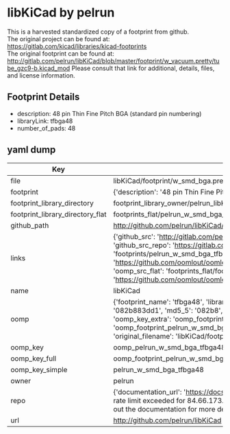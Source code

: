 # libKiCad by pelrun  
This is a harvested standardized copy of a footprint from github.  
The original project can be found at:  
https://gitlab.com/kicad/libraries/kicad-footprints  
The original footprint can be found at:
http://gitlab.com/pelrun/libKiCad/blob/master/footprint/w_vacuum.pretty/tube_gzc9-b.kicad_mod
Please consult that link for additional, details, files, and license information.  
## Footprint Details
* description: 48 pin Thin Fine Pitch BGA (standard pin numbering)  
* libraryLink: tfbga48  
* number_of_pads: 48  
## yaml dump  
| Key | Value |  
| --- | --- |  
| file | libKiCad/footprint/w_smd_bga.pretty/tfbga48.kicad_mod |  
| footprint | {'description': '48 pin Thin Fine Pitch BGA (standard pin numbering)', 'libraryLink': 'tfbga48', 'number_of_pads': 48} |  
| footprint_library_directory | footprint_library_owner/pelrun_libKiCad |  
| footprint_library_directory_flat | footprints_flat/pelrun_w_smd_bga_tfbga48/working |  
| github_path | http://github.com/pelrun/libKiCad/blob/master/footprint/w_smd_bga.pretty/tfbga48.kicad_mod |  
| links | {'github_src': 'http://gitlab.com/pelrun/libKiCad/blob/master/footprint/w_vacuum.pretty/tube_gzc9-b.kicad_mod', 'github_src_repo': 'https://gitlab.com/kicad/libraries/kicad-footprints', 'oomp_bot': 'footprints/pelrun_w_smd_bga_tfbga48/working', 'oomp_bot_github': 'https://github.com/oomlout/oomlout_oomp_footprint_bot/tree/main/footprints/pelrun_w_smd_bga_tfbga48/working', 'oomp_src_flat': 'footprints_flat/footprints_flat/pelrun_w_smd_bga_tfbga48/working', 'oomp_src_flat_github': 'https://github.com/oomlout/oomlout_oomp_footprint_src/tree/main/footprints_flat/pelrun_w_smd_bga_tfbga48/working'} |  
| name | libKiCad |  
| oomp | {'footprint_name': 'tfbga48', 'library_name': 'w_smd_bga', 'md5': '082b883dd13818b4576b46cccf182e07', 'md5_10': '082b883dd1', 'md5_5': '082b8', 'md5_6': '082b88', 'oomp_key': 'oomp_pelrun_w_smd_bga_tfbga48', 'oomp_key_extra': 'oomp_footprint_pelrun_w_smd_bga_tfbga48', 'oomp_key_full': 'oomp_footprint_pelrun_w_smd_bga_tfbga48_082b88', 'oomp_key_simple': 'pelrun_w_smd_bga_tfbga48', 'original_filename': 'libKiCad/footprint/w_smd_bga.pretty/tfbga48.kicad_mod', 'owner_name': 'pelrun'} |  
| oomp_key | oomp_pelrun_w_smd_bga_tfbga48 |  
| oomp_key_full | oomp_footprint_pelrun_w_smd_bga_tfbga48 |  
| oomp_key_simple | pelrun_w_smd_bga_tfbga48 |  
| owner | pelrun |  
| repo | {'documentation_url': 'https://docs.github.com/rest/overview/resources-in-the-rest-api#rate-limiting', 'message': "API rate limit exceeded for 84.66.173.59. (But here's the good news: Authenticated requests get a higher rate limit. Check out the documentation for more details.)"} |  
| url | http://github.com/pelrun/libKiCad |  

